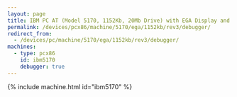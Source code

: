 ```yaml
---
layout: page
title: IBM PC AT (Model 5170, 1152Kb, 20Mb Drive) with EGA Display and Debugger
permalink: /devices/pcx86/machine/5170/ega/1152kb/rev3/debugger/
redirect_from:
  - /devices/pc/machine/5170/ega/1152kb/rev3/debugger/
machines:
  - type: pcx86
    id: ibm5170
    debugger: true
---
```


{% include machine.html id="ibm5170" %}

